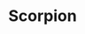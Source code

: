 <html>
  <head>
    <title>
      kombat
    </title>
  </head>
  <body>
    <h1>
      Scorpion</h1>
  </body>
</html>
